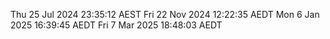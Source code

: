 Thu 25 Jul 2024 23:35:12 AEST
Fri 22 Nov 2024 12:22:35 AEDT
Mon  6 Jan 2025 16:39:45 AEDT
Fri  7 Mar 2025 18:48:03 AEDT
